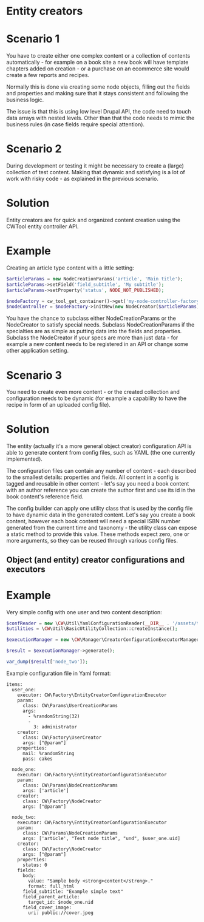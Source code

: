 Entity creators
===============

# Scenario 1

You have to create either one complex content or a collection of contents automatically - for example on a book site a new book will have template chapters added on creation - or a purchase on an ecommerce site would create a few reports and recipes.

Normally this is done via creating some node objects, filling out the fields and properties and making sure that it stays consistent and following the business logic.

The issue is that this is using low level Drupal API, the code need to touch data arrays with nested levels. Other than that the code needs to mimic the business rules (in case fields require special attention).

# Scenario 2

During development or testing it might be necessary to create a (large) collection of test content. Making that dynamic and satisfying is a lot of work with risky code - as explained in the previous scenario.

# Solution

Entity creators are for quick and organized content creation using the CWTool entity controller API.

# Example

Creating an article type content with a little setting:

```php
$articleParams = new NodeCreationParams('article', 'Main title');
$articleParams->setField('field_subtitle', 'My subtitle');
$articleParams->setProperty('status', NODE_NOT_PUBLISHED);

$nodeFactory = cw_tool_get_container()->get('my-node-controller-factory');
$nodeController = $nodeFactory->initNew(new NodeCreator($articleParams));
```

You have the chance to subclass either NodeCreationParams or the NodeCreator to satisfy special needs. Subclass NodeCreationParams if the specialties are as simple as putting data into the fields and properties. Subclass the NodeCreator if your specs are more than just data - for example a new content needs to be registered in an API or change some other application setting.


# Scenario 3

You need to create even more content - or the created collection and configuration needs to be dynamic (for example a capability to have the recipe in form of an uploaded config file).

# Solution

The entity (actually it's a more general object creator) configuration API is able to generate content from config files, such as YAML (the one currently implemented).

The configuration files can contain any number of content - each described to the smallest details: properties and fields. All content in a config is tagged and reusable in other content - let's say you need a book content with an author reference you can create the author first and use its id in the book content's reference field.

The config builder can apply one utility class that is used by the config file to have dynamic data in the generated content. Let's say you create a book content, however each book content will need a special ISBN number generated from the current time and taxonomy - the utility class can expose a static method to provide this value. These methods expect zero, one or more arguments, so they can be reused through various config files.

Object (and entity) creator configurations and executors
--------------------------------------------------------

# Example

Very simple config with one user and two content description:

```php
$confReader = new \CW\Util\YamlConfigurationReader(__DIR__ . '/assets/test_content.yaml');
$utilities = \CW\Util\BasicUtilityCollection::createInstance();

$executionManager = new \CW\Manager\CreatorConfigurationExecutorManager($confReader, $utilities);

$result = $executionManager->generate();

var_dump($result['node_two']);
```

Example configuration file in Yaml format:

```
items:
  user_one:
    executor: CW\Factory\EntityCreatorConfigurationExecutor
    param:
      class: CW\Params\UserCreationParams
      args:
        - %randomString(32)
        -
          3: administrator
    creator:
      class: CW\Factory\UserCreator
      args: ["@param"]
    properties:
      mail: %randomString
      pass: cakes
      
  node_one:
    executor: CW\Factory\EntityCreatorConfigurationExecutor
    param:
      class: CW\Params\NodeCreationParams
      args: ['article']
    creator:
      class: CW\Factory\NodeCreator
      args: ["@param"]
      
  node_two:
    executor: CW\Factory\EntityCreatorConfigurationExecutor
    param:
      class: CW\Params\NodeCreationParams
      args: ['article', "Test node title", "und", $user_one.uid]
    creator:
      class: CW\Factory\NodeCreator
      args: ["@param"]
    properties:
      status: 0
    fields:
      body:
        value: "Sample body <strong>content</strong>."
        format: full_html
      field_subtitle: "Example simple text"
      field_parent_article:
        target_id: $node_one.nid
      field_cover_image:
        uri: public://cover.jpeg
```

